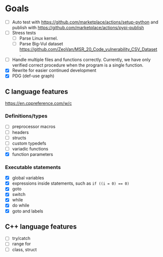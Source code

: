 # Goals

* [ ] Auto test with https://github.com/marketplace/actions/setup-python and publish with https://github.com/marketplace/actions/pypi-publish
* [ ] Stress tests
    * [ ] Parse Linux kernel.
    * [ ] Parse Big-Vul dataset https://github.com/ZeoVan/MSR_20_Code_vulnerability_CSV_Dataset.
* [ ] Handle multiple files and functions correctly. Currently, we have only verified correct procedure when the program is a single function.
* [x] Rewrite for easier continued development
* [x] PDG (def-use graph)

## C language features

https://en.cppreference.com/w/c

### Definitions/types

* [ ] preprocessor macros
* [ ] headers
* [ ] structs
* [ ] custom typedefs
* [ ] variadic functions
* [x] function parameters

### Executable statements

* [x] global variables
* [x] expressions inside statements, such as `if ((i = 0) == 0)`
* [x] goto
* [x] switch
* [x] while
* [x] do while
* [x] goto and labels

## C++ language features

* [ ] try/catch
* [ ] range for
* [ ] class, struct
